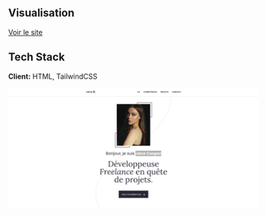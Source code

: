 ## Visualisation

[Voir le site]([https://juliennedellec.github.io/Portfolio-de-Jane-Cooper/])

## Tech Stack

**Client:** HTML, TailwindCSS

![image](portfolioJaneCooper.png)
